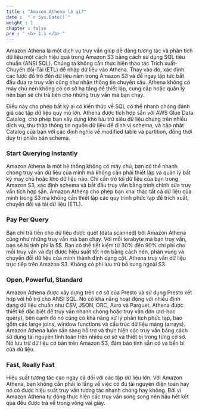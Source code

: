 ```yaml
---
title : "Amazon Athena là gì?"
date :  "`r Sys.Date()`" 
weight : 1 
chapter : false
pre : " <b> 1.1 </b> "
---
```


Amazon Athena là một dịch vụ truy vấn giúp dễ dàng tương tác và phân tích dữ liệu một cách hiệu quả trong Amazon S3 bằng cách sử dụng SQL tiêu chuẩn (ANSI SQL). Chúng ta không cần thực hiện thao tác Trích xuất-Chuyển đổi-Tải (ETL) để nhập dữ liệu vào Athena. Thay vào đó, xác định các lược đồ trỏ đến dữ liệu nằm trong Amazon S3 và để ngay lập tức bắt đầu đưa ra truy vấn cũng như nhận thông tin chuyên sâu. Athena không có máy chủ nên không có cơ sở hạ tầng để thiết lập, cung cấp hoặc quản lý nên bạn sẽ chỉ trả tiền cho những truy vấn mà bạn chạy.

Điều này cho phép bất kỳ ai có kiến thức về SQL có thể nhanh chóng đánh giá các tập dữ liệu quy mô lớn. Athena được tích hợp sẵn với AWS Glue Data Catalog, cho phép bạn xây dựng kho lưu trữ siêu dữ liệu chung trên nhiều dịch vụ, thu thập thông tin nguồn dữ liệu để định vị schema, và cập nhật Catalog của bạn với các định nghĩa về modified table và partition, đồng thời duy trì phiên bản schema.

### Start Querying Instantly

Amazon Athena là một hệ thống không có máy chủ, bạn có thể nhanh chóng truy vấn dữ liệu của mình mà không cần phải thiết lập và quản lý bất kỳ máy chủ hoặc kho dữ liệu nào. Chỉ cần trỏ tới dữ liệu của bạn trong Amazon S3, xác định schema và bắt đầu truy vấn bằng trình chỉnh sửa truy vấn tích hợp sẵn. Amazon Athena cho phép bạn khai thác tất cả dữ liệu của mình trong S3 mà không cần thiết lập các quy trình phức tạp để trích xuất, chuyển đổi và tải dữ liệu (ETL).

### Pay Per Query

Bạn chỉ trả tiền cho dữ liệu được quét (data scanned) bởi Amazon Athena cũng như những truy vấn mà bạn chạy. Với mỗi terabyte mà bạn truy vấn, bạn sẽ bị tính phí là 5$. Bạn có thể tiết kiệm từ 30% đến 90% chi phí cho mỗi truy vấn và đạt được hiệu suất tốt hơn bằng cách nén, phân vùng và chuyển đổi dữ liệu của mình thành định dạng cột. Athena truy vấn dữ liệu trực tiếp trên Amazon S3. Không có phí lưu trữ bổ sung ngoài S3.

### Open, Powerful, Standard

Amazon Athena được xây dựng trên cơ sở của Presto và sử dụng Presto kết hợp với hỗ trợ cho ANSI SQL. Nó có khả năng hoạt động với nhiều định dạng dữ liệu chuẩn như CSV, JSON, ORC, Avro và Parquet. Athena được thiết kế đặc biệt để truy vấn nhanh chóng hoặc truy vấn đơn (ad-hoc query), bên cạnh đó nó cũng có khả năng xử lý phân tích phức tạp, bao gồm các large joins, window functions và cấu trúc dữ liệu mảng (arrays). Amazon Athena luôn sẵn sàng hỗ trợ và thực hiện các truy vấn bằng cách sử dụng tài nguyên tính toán trên nhiều cơ sở và thiết bị trong từng cơ sở. Nó lưu trữ dữ liệu cơ bản trên Amazon S3, đảm bảo tính sẵn có và bền bỉ của dữ liệu.

### Fast, Really Fast

Hiệu suất tương tác cao ngay cả đối với các tập dữ liệu lớn. Với Amazon Athena, bạn không cần phải lo lắng về việc có đủ tài nguyên điện toán hay nó có được hiệu suất truy vấn tương tác nhanh chóng hay không. Bởi vì Amazon Athena tự động thực hiện các truy vấn song song nên hầu hết kết quả đều được trả về trong vòng vài giây.